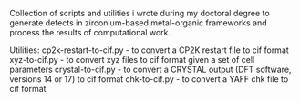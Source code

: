 Collection of scripts and utilities i wrote during my doctoral degree to generate defects in zirconium-based metal-organic frameworks and process the results of computational work.

Utilities:
cp2k-restart-to-cif.py - to convert a CP2K restart file to cif format
xyz-to-cif.py - to convert xyz files to cif format given a set of cell parameters
crystal-to-cif.py - to convert a CRYSTAL output (DFT software, versions 14 or 17) to cif format
chk-to-cif.py - to convert a YAFF chk file to cif format
